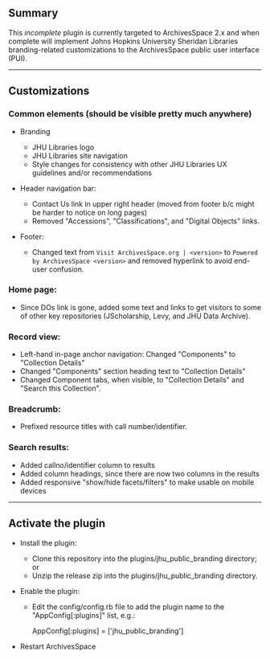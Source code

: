 ## Summary

This _incomplete_ plugin is currently targeted to ArchivesSpace 2.x and when complete will implement
Johns Hopkins University Sheridan Libraries branding-related customizations to the ArchivesSpace public
user interface (PUI).

---

## Customizations

### Common elements (should be visible pretty much anywhere)

  - Branding
    - JHU Libraries logo
    - JHU Libraries site navigation
    - Style changes for consistency with other JHU Libraries UX guidelines and/or recommendations

  - Header navigation bar:
    - Contact Us link in upper right header (moved from footer b/c might be harder to notice on long pages)
    - Removed "Accessions", "Classifications", and "Digital Objects" links.

  - Footer:
    - Changed text from `Visit ArchivesSpace.org | <version>` to `Powered by ArchivesSpace <version>` and removed hyperlink to avoid end-user confusion.

### Home page:
- Since DOs link is gone, added some text and links to get visitors to some of
other key repositories (JScholarship, Levy, and JHU Data Archive).

### Record view:
- Left-hand in-page anchor navigation: Changed "Components" to "Collection Details"
- Changed "Components" section heading text to "Collection Details"
- Changed Component tabs, when visible, to "Collection Details" and "Search this Collection".

### Breadcrumb:
- Prefixed resource titles with call number/identifier.

### Search results:
- Added callno/identifier column to results
- Added column headings, since there are now two columns in the results
- Added responsive "show/hide facets/filters" to make usable on mobile devices

---

## Activate the plugin
- Install the plugin:
  - Clone this repository into the plugins/jhu_public_branding directory; or
  - Unzip the release zip into the plugins/jhu_public_branding directory.

- Enable the plugin:
  - Edit the config/config.rb file to add the plugin name to the "AppConfig[:plugins]" list, e.g.:

    AppConfig[:plugins] = ['jhu_public_branding']

- Restart ArchivesSpace

